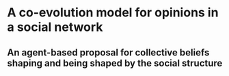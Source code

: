 # A co-evolution model for opinions in a social network
## An agent-based proposal for collective beliefs shaping and being shaped by the social structure
